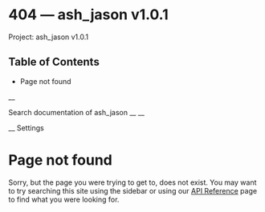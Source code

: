 # 404 — ash_jason v1.0.1

Project: ash_jason v1.0.1

## Table of Contents

- Page not found

__

Search documentation of ash_jason __ __

__ Settings

#  Page not found

Sorry, but the page you were trying to get to, does not exist. You may want to try searching this site using the sidebar or using our [API Reference](external_link) page to find what you were looking for.
